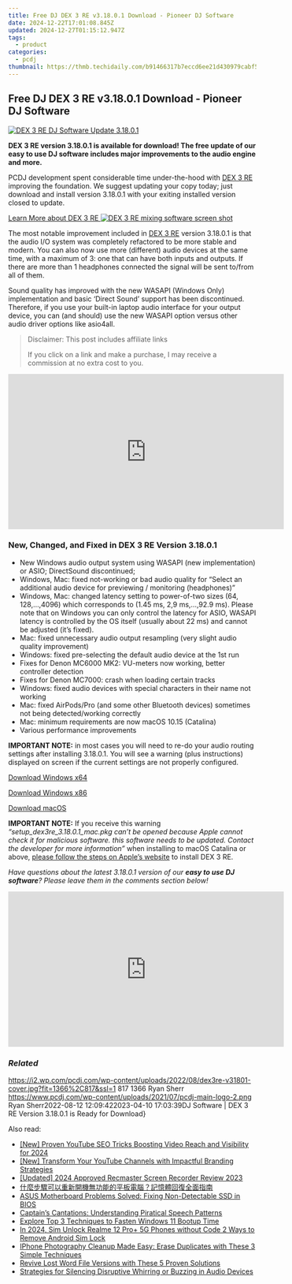 ```yaml
---
title: Free DJ DEX 3 RE v3.18.0.1 Download - Pioneer DJ Software
date: 2024-12-22T17:01:08.845Z
updated: 2024-12-27T01:15:12.947Z
tags:
  - product
categories:
  - pcdj
thumbnail: https://thmb.techidaily.com/b91466317b7eccd6ee21d430979cabf5463805ed441067719a242af16768dcd1.jpg
---
```


## Free DJ DEX 3 RE v3.18.0.1 Download - Pioneer DJ Software

[![DEX 3 RE DJ Software Update 3.18.0.1](https://i2.wp.com/pcdj.com/wp-content/uploads/2022/08/dex3re-v31801-cover.jpg?resize=845%2C321&ssl=1)](https://i2.wp.com/pcdj.com/wp-content/uploads/2022/08/dex3re-v31801-cover.jpg?fit=1030%2C616&ssl=1 "dex3re-v31801-cover")

**DEX 3 RE version 3.18.0.1 is available for download! The free update of our easy to use DJ software includes major improvements to the audio engine and more.** 

PCDJ development spent considerable time under-the-hood with [DEX 3 RE](https://tools.techidaily.com/pcdj/products/) improving the foundation. We suggest updating your copy today; just download and install version 3.18.0.1 with your exiting installed version closed to update.

[Learn More about DEX 3 RE ![DEX 3 RE mixing software screen shot](https://i1.wp.com/pcdj.com/wp-content/uploads/2017/11/dex3re-newscreenshot.jpg?fit=300%2C169&ssl=1 "DEX 3 RE mixing software screen shot")](https://tools.techidaily.com/pcdj/products/)

The most notable improvement included in [DEX 3 RE](https://tools.techidaily.com/pcdj/products/) version 3.18.0.1 is that the audio I/O system was completely refactored to be more stable and modern. You can also now use more (different) audio devices at the same time, with a maximum of 3: one that can have both inputs and outputs. If there are more than 1 headphones connected the signal will be sent to/from all of them. 

Sound quality has improved with the new WASAPI (Windows Only) implementation and basic ‘Direct Sound’ support has been discontinued. Therefore, if you use your built-in laptop audio interface for your output device, you can (and should) use the new WASAPI option versus other audio driver options like asio4all. 

>  Disclaimer: This post includes affiliate links
>
>  If you click on a link and make a purchase, I may receive a commission at no extra cost to you.
>

<!-- affiliate ads begin -->
<iframe width="560" height="315" src="https://www.youtube.com/embed/l4R7_qNIQvY?si=2zJOPfEcm6_3udzn" title="YouTube video player" frameborder="0" allow="accelerometer; autoplay; clipboard-write; encrypted-media; gyroscope; picture-in-picture; web-share" referrerpolicy="strict-origin-when-cross-origin" allowfullscreen></iframe>
<!-- affiliate ads end -->

### New, Changed, and Fixed in DEX 3 RE Version 3.18.0.1

* New Windows audio output system using WASAPI (new implementation) or ASIO; DirectSound discontinued;
* Windows, Mac: fixed not-working or bad audio quality for “Select an additional audio device for previewing / monitoring (headphones)”
* Windows, Mac: changed latency setting to power-of-two sizes (64, 128,…,4096) which corresponds to (1.45 ms, 2,9 ms,…,92.9 ms). Please note that on Windows you can only control the latency for ASIO, WASAPI latency is controlled by the OS itself (usually about 22 ms) and cannot be adjusted (it’s fixed).
* Mac: fixed unnecessary audio output resampling (very slight audio quality improvement)
* Windows: fixed pre-selecting the default audio device at the 1st run
* Fixes for Denon MC6000 MK2: VU-meters now working, better controller detection
* Fixes for Denon MC7000: crash when loading certain tracks
* Windows: fixed audio devices with special characters in their name not working
* Mac: fixed AirPods/Pro (and some other Bluetooth devices) sometimes not being detected/working correctly
* Mac: minimum requirements are now macOS 10.15 (Catalina)
* Various performance improvements

  
**IMPORTANT NOTE:** in most cases you will need to re-do your audio routing settings after installing 3.18.0.1\. You will see a warning (plus instructions) displayed on screen if the current settings are not properly configured. 

[Download Windows x64](https://tools.techidaily.com/pcdj/products/)

[Download Windows x86](https://tools.techidaily.com/pcdj/products/)

[Download macOS](https://tools.techidaily.com/pcdj/products/)

**IMPORTANT NOTE:** If you receive this warning _“setup\_dex3re\_3.18.0.1\_mac.pkg can’t be opened because Apple cannot check it for malicious software. this software needs to be updated. Contact the developer for more information”_ when installing to macOS Catalina or above, [please follow the steps on Apple’s website](https://support.apple.com/guide/mac-help/open-a-mac-app-from-an-unidentified-developer-mh40616/mac) to install DEX 3 RE.

_Have questions about the latest 3.18.0.1 version of our **easy to use DJ software**? Please leave them in the comments section below!_

<!-- affiliate ads begin -->
<iframe width="560" height="315" src="https://www.youtube.com/embed/c1yHj02oP3w?si=mwi3FyP0p68gkBqV" title="YouTube video player" frameborder="0" allow="accelerometer; autoplay; clipboard-write; encrypted-media; gyroscope; picture-in-picture; web-share" referrerpolicy="strict-origin-when-cross-origin" allowfullscreen></iframe>
<!-- affiliate ads end -->

### _Related_

https://i2.wp.com/pcdj.com/wp-content/uploads/2022/08/dex3re-v31801-cover.jpg?fit=1366%2C817&ssl=1 817 1366 Ryan Sherr https://www.pcdj.com/wp-content/uploads/2021/07/pcdj-main-logo-2.png Ryan Sherr2022-08-12 12:09:422023-04-10 17:03:39DJ Software | DEX 3 RE Version 3.18.0.1 is Ready for Download}

<ins class="adsbygoogle"
     style="display:block"
     data-ad-format="autorelaxed"
     data-ad-client="ca-pub-7571918770474297"
     data-ad-slot="1223367746"></ins>

<ins class="adsbygoogle"
     style="display:block"
     data-ad-client="ca-pub-7571918770474297"
     data-ad-slot="8358498916"
     data-ad-format="auto"
     data-full-width-responsive="true"></ins>

<span class="atpl-alsoreadstyle">Also read:</span>
<div><ul>
<li><a href="https://youtube-data.techidaily.com/roven-youtube-seo-tricks-boosting-video-reach-and-visibility-for-2024/"><u>[New] Proven YouTube SEO Tricks Boosting Video Reach and Visibility for 2024</u></a></li>
<li><a href="https://youtube-sure.techidaily.com/ransform-your-youtube-channels-with-impactful-branding-strategies/"><u>[New] Transform Your YouTube Channels with Impactful Branding Strategies</u></a></li>
<li><a href="https://digital-screen-recording.techidaily.com/updated-2024-approved-recmaster-screen-recorder-review-2023/"><u>[Updated] 2024 Approved Recmaster Screen Recorder Review 2023</u></a></li>
<li><a href="https://discover-bits.techidaily.com/5lua6bq85q2l6amf5yplusv5lul6yen5paw6zal5qmf54sh5yqf6io955qe5bmz5p26zu76iwm77yf6kiy5oa26auu5zue5b6p5ywo6z2i5oyh5y2x/"><u>什麼步驟可以重新開機無功能的平板電腦？記憶體回復全面指南</u></a></li>
<li><a href="https://discover-bits.techidaily.com/asus-motherboard-problems-solved-fixing-non-detectable-ssd-in-bios/"><u>ASUS Motherboard Problems Solved: Fixing Non-Detectable SSD in BIOS</u></a></li>
<li><a href="https://mondly-stories.techidaily.com/captains-cantations-understanding-piratical-speech-patterns/"><u>Captain’s Cantations: Understanding Piratical Speech Patterns</u></a></li>
<li><a href="https://win11-tips.techidaily.com/explore-top-3-techniques-to-fasten-windows-11-bootup-time/"><u>Explore Top 3 Techniques to Fasten Windows 11 Bootup Time</u></a></li>
<li><a href="https://sim-unlock.techidaily.com/in-2024-sim-unlock-realme-12-proplus-5g-phones-without-code-2-ways-to-remove-android-sim-lock-by-drfone-android/"><u>In 2024, Sim Unlock Realme 12 Pro+ 5G Phones without Code 2 Ways to Remove Android Sim Lock</u></a></li>
<li><a href="https://discover-bits.techidaily.com/iphone-photography-cleanup-made-easy-erase-duplicates-with-these-3-simple-techniques/"><u>IPhone Photography Cleanup Made Easy: Erase Duplicates with These 3 Simple Techniques</u></a></li>
<li><a href="https://discover-bits.techidaily.com/revive-lost-word-file-versions-with-these-5-proven-solutions/"><u>Revive Lost Word File Versions with These 5 Proven Solutions</u></a></li>
<li><a href="https://sound-issues.techidaily.com/strategies-for-silencing-disruptive-whirring-or-buzzing-in-audio-devices/"><u>Strategies for Silencing Disruptive Whirring or Buzzing in Audio Devices</u></a></li>
</ul></div>

